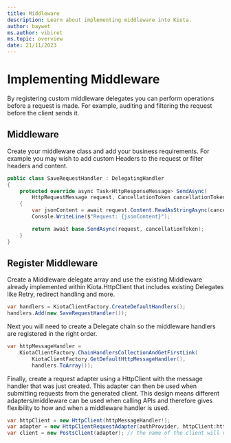 ```yaml
---
title: Middleware
description: Learn about implementing middleware into Kiota.
author: baywet
ms.author: vibiret
ms.topic: overview
date: 21/11/2023
---
```


# Implementing Middleware

By registering custom middleware delegates you can perform operations before a request is made. For example, auditing and filtering the request before the client sends it.

## Middleware

Create your middleware class and add your business requirements. For example you may wish to add custom Headers to the request or filter headers and content.

```cs
public class SaveRequestHandler : DelegatingHandler
{
    protected override async Task<HttpResponseMessage> SendAsync(
        HttpRequestMessage request, CancellationToken cancellationToken)
    {
        var jsonContent = await request.Content.ReadAsStringAsync(cancellationToken);
        Console.WriteLine($"Request: {jsonContent}");

        return await base.SendAsync(request, cancellationToken);
    }
}
```

## Register Middleware

Create a Middleware delegate array and use the existing Middleware already implemented within Kiota.HttpClient that includes existing Delegates like Retry, redirect handling and more.

```cs
var handlers = KiotaClientFactory.CreateDefaultHandlers();
handlers.Add(new SaveRequestHandler());
```

Next you will need to create a Delegate chain so the middleware handlers are registered in the right order.

```cs
var httpMessageHandler =
    KiotaClientFactory.ChainHandlersCollectionAndGetFirstLink(
        KiotaClientFactory.GetDefaultHttpMessageHandler(),
        handlers.ToArray());
```

Finally, create a request adapter using a HttpClient with the message handler that was just created. This adapter can then be used when submitting requests from the generated client. This design means different adapters/middleware can be used when calling APIs and therefore gives flexibility to how and when a middleware handler is used.

```cs
var httpClient = new HttpClient(httpMessageHandler!);
var adapter = new HttpClientRequestAdapter(authProvider, httpClient:httpClient);
var client = new PostsClient(adapter); // the name of the client will vary based on your generation parameters
```
